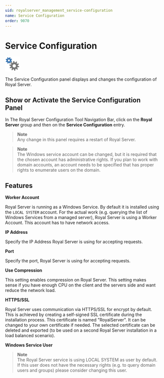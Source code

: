 ```yaml
---
uid: royalserver_management_service-configuration
name: Service Configuration
order: 9070
---
```


# Service Configuration

<img src="/r2021/images/RoyalServer/Service_48x48.png" class="icon-def" alt="" />

The Service Configuration panel displays and changes the configuration of Royal Server.

## Show or Activate the Service Configuration Panel

In The Royal Server Configuration Tool Navigation Bar, click on the **Royal Server** group and then on the **Service Configuration** entry.

> **Note**  
> Any change in this panel requires a restart of Royal Server.

> **Note**  
> The Windows service account can be changed, but it is required that the chosen account has administrative rights. If you plan to work with domain accounts, an account needs to be specified that has proper rights to enumerate users on the domain.

## Features

**Worker Account**

Royal Server is running as a Windows Service. By default it is installed using the `LOCAL SYSTEM` account. For the actual work (e.g. querying the list of Windows Services from a managed server), Royal Server is using a Worker Account. This account has to have network access.

**IP Address**

Specify the IP Address Royal Server is using for accepting requests.

**Port**

Specify the port, Royal Server is using for accepting requests.

**Use Compression**

This setting enables compression on Royal Server. This setting makes sense if you have enough CPU on the client and the servers side and want reduce the network load.

**HTTPS/SSL**

Royal Server uses communication via HTTPS/SSL for encrypt by default. This is achieved by creating a self-signed SSL certificate during the installation process. This certificate is named "RoyalServer". It can be changed to your own certificate if needed. The selected certificate can be deleted and exported (to be used on a second Royal Server installation in a load balanced scenario).

**Windows Service User**

> **Note**  
> The Royal Server service is using LOCAL SYSTEM as user by default. If this user does not have the necessary rights (e.g. to query domain users and groups) please consider changing this user.

